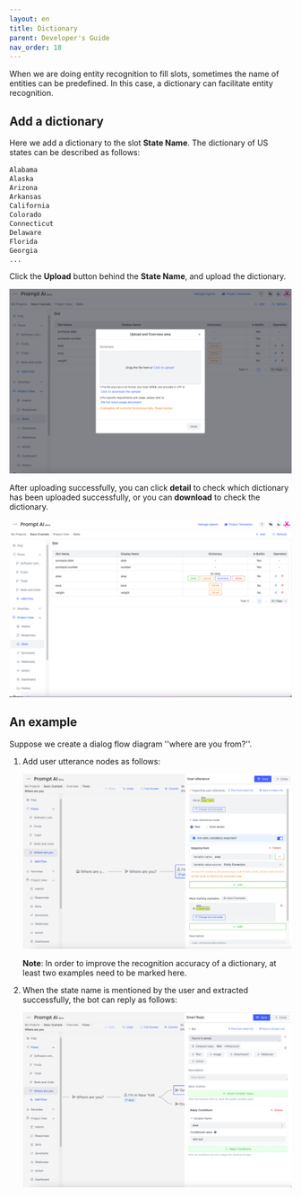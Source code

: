 ```yaml
---
layout: en
title: Dictionary
parent: Developer's Guide
nav_order: 18
---
```

When we are doing entity recognition to fill slots, sometimes the name of entities can be predefined. In this case, a dictionary can facilitate entity recognition. 

## Add a dictionary
Here we add a dictionary to the slot **State Name**. The dictionary of US states can be described as follows:

```text
Alabama
Alaska
Arizona
Arkansas
California
Colorado
Connecticut
Delaware
Florida
Georgia
...
```
Click the **Upload** button behind the **State Name**, and upload the dictionary.

![dict-01](/assets/images/tutorial/dict/dict-01.png)

After uploading successfully, you can click **detail** to check which dictionary has been uploaded successfully, or you can **download** to check the dictionary.

![dict-03](/assets/images/tutorial/dict/dict-03.png)

## An example
Suppose we create a dialog flow diagram ''where are you from?''.

1. Add user utterance nodes as follows:
   
   ![dict-04](/assets/images/tutorial/dict/dict-04.png)
   
   **Note**: In order to improve the recognition accuracy of a dictionary, at least two examples need to be marked here.
2. When the state name is mentioned by the user and extracted successfully, the bot can reply as follows:
   
   ![dict-05](/assets/images/tutorial/dict/dict-05.png)


